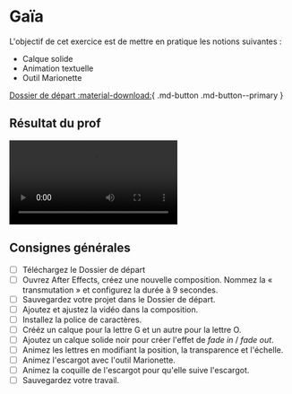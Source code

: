 # Gaïa

L'objectif de cet exercice est de mettre en pratique les notions suivantes : 

* Calque solide
* Animation textuelle
* Outil Marionette

[Dossier de départ :material-download:](./gaia.zip){ .md-button .md-button--primary }

## Résultat du prof

![type:video](./gaia.mp4) 

## Consignes générales

- [ ] Téléchargez le Dossier de départ
- [ ] Ouvrez After Effects, créez une nouvelle composition. Nommez la « transmutation » et configurez la durée à 9 secondes. 
- [ ] Sauvegardez votre projet dans le Dossier de départ.
- [ ] Ajoutez et ajustez la vidéo dans la composition.
- [ ] Installez la police de caractères.
- [ ] Crééz un calque pour la lettre G et un autre pour la lettre O.
- [ ] Ajoutez un calque solide noir pour créer l'effet de _fade in_ / _fade out_.
- [ ] Animez les lettres en modifiant la position, la transparence et l'échelle.
- [ ] Animez l'escargot avec l'outil Marionette.
- [ ] Animez la coquille de l'escargot pour qu'elle suive l'escargot.
- [ ] Sauvegardez votre travail.